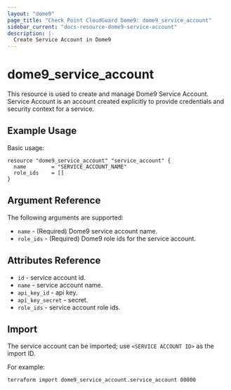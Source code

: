 ```yaml
---
layout: "dome9"
page_title: "Check Point CloudGuard Dome9: dome9_service_account"
sidebar_current: "docs-resource-dome9-service-account"
description: |-
  Create Service Account in Dome9
---
```


# dome9_service_account

This resource is used to create and manage Dome9 Service Account. Service Account is an account created explicitly to provide credentials and security context for a service.

## Example Usage

Basic usage:

```hcl
resource "dome9_service_account" "service_account" {
  name        = "SERVICE_ACCOUNT_NAME"
  role_ids    = []
}

```

## Argument Reference

The following arguments are supported:

* `name` - (Required) Dome9 service account name.
* `role_ids` - (Required) Dome9 role ids for the service account. 

## Attributes Reference

* `id` - service account id.
* `name` - service account name.
* `api_key_id` - api key.
* `api_key_secret` - secret.
* `role_ids` - service account role ids.

## Import

The service account can be imported; use `<SERVICE ACCOUNT ID>` as the import ID. 

For example:

```shell
terraform import dome9_service_account.service_account 00000
```
